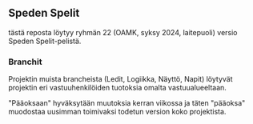 ## Speden Spelit

tästä reposta löytyy ryhmän 22 (OAMK, syksy 2024, laitepuoli) versio Speden Spelit-pelistä. 

### Branchit

Projektin muista brancheista (Ledit, Logiikka, Näyttö, Napit) löytyvät projektin eri vastuuhenkilöiden tuotoksia omalta vastuualueeltaan.

"Pääoksaan" hyväksytään muutoksia kerran viikossa ja täten "pääoksa" muodostaa uusimman toimivaksi todetun version koko projektista.


